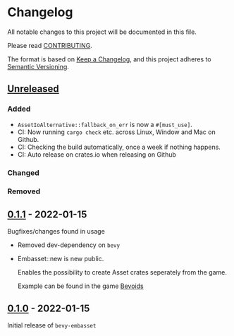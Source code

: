 # Changelog
All notable changes to this project will be documented in this file.

Please read [CONTRIBUTING](./CONTRIBUTING.md#CHANGELOG).

The format is based on [Keep a Changelog](https://keepachangelog.com/en/1.0.0/),
and this project adheres to [Semantic Versioning](https://semver.org/spec/v2.0.0.html).

## [Unreleased]
### Added
- `AssetIoAlternative::fallback_on_err` is now a `#[must_use]`.
- CI: Now running `cargo check` etc. across Linux, Window and Mac on Github.
- CI: Checking the build automatically, once a week if nothing happens.
- CI: Auto release on crates.io when releasing on Github

### Changed
### Removed

## [0.1.1] - 2022-01-15
Bugfixes/changes found in usage
- Removed dev-dependency on `bevy`
- Embasset::new is new public.
    
    Enables the possibility to create Asset crates seperately from the game.
    
    Example can be found in the game [Bevoids](https://github.com/taurr/bevoids)

## [0.1.0] - 2022-01-15
Initial release of `bevy-embasset`

[Unreleased]: https://github.com/taurr/bevy-embasset/compare/0.1.1...HEAD
[0.1.1]: https://github.com/taurr/bevy-embasset/releases/tag/0.1.1
[0.1.0]: https://github.com/taurr/bevy-embasset/releases/tag/0.1.0